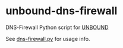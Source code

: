 # unbound-dns-firewall
DNS-Firewall Python script for <a href="http://unbound.net/">UNBOUND</a>

See <a href="https://github.com/cbuijs/unbound-dns-firewall/blob/master/dns-firewall.py">dns-firewall.py</a> for usage info.

